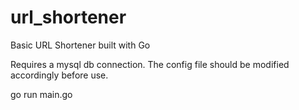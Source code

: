 # url_shortener
Basic URL Shortener built with Go

Requires a mysql db connection. The config file should be modified accordingly before use.

go run main.go
